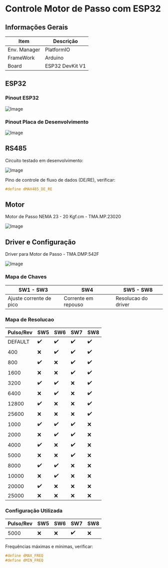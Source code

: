 # Controle Motor de Passo com ESP32

## Informações Gerais

| Item         | Descrição       |
| ------------ | --------------- |
| Env. Manager | PlatformIO      |
| FrameWork    | Arduino         |
| Board        | ESP32 DevKit V1 |

## ESP32

### Pinout ESP32

![Image](https://i.imgur.com/Eem7f05.png)

### Pinout Placa de Desenvolvimento

![Image](https://i.imgur.com/pnnQfdt.png)

## RS485

Circuito testado em desenvolvimento:

![Image](https://i.imgur.com/5AkJ9Kn.png)

Pino de controle de fluxo de dados (DE/RE), verificar:

``` c 
#define dMAX485_DE_RE
```

## Motor

Motor de Passo NEMA 23 - 20 Kgf.cm - TMA.MP.23020

![Image](https://i.imgur.com/anLh6PF.png)

## Driver e Configuração

Driver para Motor de Passo - TMA.DMP.542F

![Image](https://i.imgur.com/DTaSGg6.png)

### Mapa de Chaves

| SW1 - SW3               | SW4                 | SW5 - SW8           |
| ----------------------- | ------------------- | ------------------- |
| Ajuste corrente de pico | Corrente em repouso | Resolucao do driver |

### Mapa de Resolucao

| Pulso/Rev | SW5 | SW6 | SW7 | SW8 |
| --------- | --- | --- | --- | --- |
| DEFAULT   | ✔️   | ✔️   | ✔️   | ✔️   |
| 400       | ❌   | ✔️   | ✔️   | ✔️   |
| 800       | ✔️   | ❌   | ✔️   | ✔️   |
| 1600      | ❌   | ❌   | ✔️   | ✔️   |
| 3200      | ✔️   | ✔️   | ❌   | ✔️   |
| 6400      | ❌   | ✔️   | ❌   | ✔️   |
| 12800     | ✔️   | ❌   | ❌   | ✔️   |
| 25600     | ❌   | ❌   | ❌   | ✔️   |
| 1000      | ✔️   | ✔️   | ✔️   | ❌   |
| 2000      | ❌   | ✔️   | ✔️   | ❌   |
| 4000      | ✔️   | ❌   | ✔️   | ❌   |
| 5000      | ❌   | ❌   | ✔️   | ❌   |
| 8000      | ✔️   | ✔️   | ❌   | ❌   |
| 10000     | ❌   | ✔️   | ❌   | ❌   |
| 20000     | ✔️   | ❌   | ❌   | ❌   |
| 25000     | ❌   | ❌   | ❌   | ❌   |

### Configuração Utilizada

| Pulso/Rev | SW5 | SW6 | SW7 | SW8 |
| --------- | --- | --- | --- | --- |
| 5000      | ❌   | ❌   | ✔️   | ❌   |

Frequências máximas e mínimas, verificar:

``` c
#define dMAX_FREQ
#define dMIN_FREQ
```


